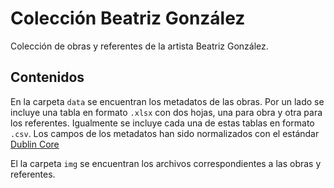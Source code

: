 # Colección Beatriz González

Colección de obras y referentes de la artista Beatriz González.

## Contenidos

En la carpeta ```data``` se encuentran los metadatos de las obras.  Por un lado se incluye una tabla en formato ```.xlsx``` con dos hojas, una para obra y otra para los referentes.  Igualmente se incluye cada una de estas tablas en formato ```.csv```. Los campos de los metadatos han sido normalizados con el estándar [Dublin Core](https://dublincore.org/)

El la carpeta ```img``` se encuentran los archivos correspondientes a las obras y referentes.
